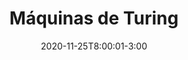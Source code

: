 ---
type: exercises
date: 2020-11-25T8:00:01-3:00
title: "Máquinas de Turing"
tldr:
thumbnail: /static_files/presentations/maquina-de-turing.png
links: 
    - url: /assets/listas-de-exercicios/maquinas-de-turing.pdf
      name: pdf
    - url: /assets/mt-resolvidas.zip
      name: máquinas
---